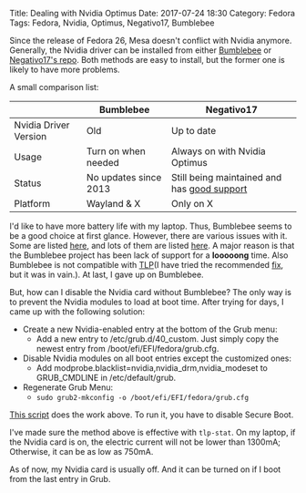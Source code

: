 Title: Dealing with Nvidia Optimus
Date: 2017-07-24 18:30
Category: Fedora
Tags: Fedora, Nvidia, Optimus, Negativo17, Bumblebee

Since the release of Fedora 26, Mesa doesn't conflict with Nvidia anymore. Generally, the Nvidia driver can be installed from either [Bumblebee](https://fedoraproject.org/wiki/Bumblebee) or [Negativo17's repo](https://negativo17.org/nvidia-driver/). Both methods are easy to install, but the former one is likely to have more problems.

A small comparison list:

|                        | Bumblebee | Negativo17 |
 ----------------------- | --------- | -----------
| Nvidia Driver Version  | Old       | Up to date |
| Usage                  | Turn on when needed | Always on with Nvidia Optimus |
| Status                 | No updates since 2013 | Still being maintained and has [good support](https://negativo17.org/nvidia-driver/#reply-title) |
| Platform               | Wayland & X | Only on X |


I'd like to have more battery life with my laptop. Thus, Bumblebee seems to be a good choice at first glance. However, there are various issues with it. Some are listed [here](https://fedoraproject.org/wiki/Bumblebee#Troubleshooting), and lots of them are listed [here](https://github.com/Bumblebee-Project/Bumblebee/issues). A major reason is that the Bumblebee project has been lack of support for a **looooong** time. Also Bumblebee is not compatible with [TLP](http://linrunner.de/en/tlp/tlp.html)(I have tried the recommended [fix](http://linrunner.de/en/tlp/docs/tlp-faq.html#nvidia), but it was in vain.). At last, I gave up on Bumblebee.

But, how can I disable the Nvidia card without Bumblebee? The only way is to prevent the Nvidia modules to load at boot time. After trying for days, I came up with the following solution:

-   Create a new Nvidia-enabled entry at the bottom of the Grub menu:
    -   Add a new entry to /etc/grub.d/40_custom. Just simply copy the newest entry from /boot/efi/EFI/fedora/grub.cfg.
-   Disable Nvidia modules on all boot entries except the customized ones:
    -   Add modprobe.blacklist=nvidia,nvidia_drm,nvidia_modeset to GRUB_CMDLINE in /etc/default/grub.
-   Regenerate Grub Menu:
    -   `sudo grub2-mkconfig -o /boot/efi/EFI/fedora/grub.cfg`

[This script](https://gist.github.com/Superdanby/12ce20158300c378d4e0f196b279d388#file-blacklistnvidia-sh) does the work above. To run it, you have to disable Secure Boot.

I've made sure the method above is effective with `tlp-stat`. On my laptop, if the Nvidia card is on, the electric current will not be lower than 1300mA; Otherwise, it can be as low as 750mA.

As of now, my Nvidia card is usually off. And it can be turned on if I boot from the last entry in Grub.

